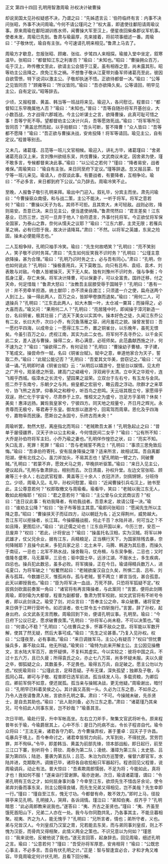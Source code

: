  正文 第四十四回 孔明用智激周瑜 孙权决计破曹操

却说吴国太见孙权疑惑不决，乃谓之曰：“先姊遗言云：‘伯符临终有言：内事不决问张昭，外事不决问周瑜。’今何不请公瑾问之？”权大喜，即遣使往鄱阳请周瑜议事。原来周瑜在鄱阳湖训练水师，闻曹操大军至汉上，便星夜回柴桑郡议军机事。使者未发，周瑜已先到。鲁肃与瑜最厚，先来接着，将前项事细述一番。周瑜曰：“子敬休忧，瑜自有主张。今可速请孔明来相见。”鲁肃上马去了。

周瑜方才歇息，忽报张昭、顾雍、张纮、步骘四人来相探。瑜接入堂中坐定，叙寒温毕。张昭曰：“都督知江东之利害否？”瑜曰：“未知也。”昭曰：“曹操拥众百万，屯于汉上，昨传檄文至此，欲请主公会猎于江夏。虽有相吞之意，尚未露其形。昭等劝主公且降之，庶免江东之祸。不想鲁子敬从江夏带刘备军师诸葛亮至此，彼因自欲雪愤，特下说词以激主公。子敬却执迷不悟。正欲待都督一决。”瑜曰：“公等之见皆同否？”顾雍等曰：“所议皆同。”瑜曰：“吾亦欲降久矣。公等请回，明早见主公，自有定议。”昭等辞去。

少顷，又报程普、黄盖、韩当等一班战将来见。瑜迎入，各问慰讫。程普曰：“都督知江东早晚属他人否？”瑜曰：“未知也。”普曰：“吾等自随孙将军开基创业，大小数百战，方才战得六郡城池。今主公听谋士之言，欲降曹操，此真可耻可惜之事！吾等宁死不辱。望都督劝主公决计兴兵，吾等愿效死战。”瑜曰：“将军等所见皆同否？”黄盖忿然而起，以手拍额曰：“吾头可断，誓不降曹！”众人皆曰：“吾等都不愿降！”瑜曰：“吾正欲与曹操决战，安肯投降！将军等请回。瑜见主公，自有定议。”程普等别去。

又未几，诸葛瑾、吕范等一班儿文官相候。瑜迎入，讲礼方毕，诸葛瑾曰：“舍弟诸葛亮自汉上来，言刘豫州欲结东吴，共伐曹操，文武商议未定。因舍弟为使，瑾不敢多言，专候都督来决此事。”瑜曰：“以公论之若何？”瑾曰：“降者易安，战者难保。”周瑜笑曰：“瑜自有主张。来日同至府下定议。”瑾等辞退。忽又报吕蒙、甘宁等一班儿来见。瑜请入，亦叙谈此事。有要战者，有要降者，互相争论。瑜曰：“不必多言，来日都到府下公议。”众乃辞去。周瑜冷笑不止。

至晚，人报鲁子敬引孔明来拜。瑜出中门迎入。叙礼毕，分宾主而坐。肃先问瑜曰：“今曹操驱众南侵，和与战二策，主公不能决，一听于将军。将军之意若何？”瑜曰：“曹操以天子为名，其师不可拒。且其势大，未可轻敌。战则必败，降则易安。吾意已决。来日见主公，便当遣使纳降。”鲁肃愕然曰：“君言差矣！江东基业，已历三世，岂可一旦弃于他人？伯符遗言，外事付托将军。今正欲仗将军保全国家，为泰山之靠，奈何从懦夫之议耶？”瑜曰：“江东六郡，主灵无限；若罹兵革之祸，必有归怨于我，故决计请降耳。”肃曰：“不然。以将军之英雄，东吴之险固，操未必便能得志也。”

二人互相争辩，孔明只袖手冷笑。瑜曰：“先生何故哂笑？”孔明曰：“亮不笑别人，笑子敬不识时务耳。”肃曰：“先生如何反笑我不识时务？”孔明曰：“公瑾主意欲降操，甚为合理。”瑜曰：“孔明乃识时务之士，必与吾有同心。”肃曰：“孔明，你也如何说此？”孔明曰：“操极善用兵，天下莫敢当。向只有吕布、袁绍、袁术、刘表敢与对敌。今数人皆被操灭，天下无人矣。独有刘豫州不识时务，强与争衡；今孤身江夏，存亡未保。将军决计降曹，可以保妻子，可以全富贵。国祚迁移，付之天命，何足惜哉！”鲁肃大怒曰：“汝教吾主屈膝受辱于国贼乎！”孔明曰：“愚有一计：并不劳牵羊担酒，纳土献印；亦不须亲自渡江；只须遣一介之使，扁舟送两个人到江上。操一得此两人，百万之众，皆卸甲卷旗而退矣。”瑜曰：“用何二人，可退操兵？”孔明曰：“江东去此两人，如大木飘一叶，太仓减一粟耳；而操得之，必大喜而去。”瑜又问：“果用何二人？”孔明曰：“亮居隆中时，即闻操于漳河新造一台，名曰铜雀，极其壮丽；广选天下美女以实其中。操本好色之徒，久闻江东乔公有二女，长曰大乔，次曰小乔，有沉鱼落雁之容，闭月羞花之貌。操曾发誓曰：吾一愿扫平四海，以成帝业；一愿得江东二乔，置之铜雀台，以乐晚年，虽死无恨矣。今虽引百万之众，虎视江南，其实为此二女也。将军何不去寻乔公，以千金买此二女，差人送与曹操，操得二女，称心满意，必班师矣。此范蠡献西施之计，何不速为之？”瑜曰：“操欲得二乔，有何证验？”孔明曰：“曹操幼子曹植，字子建，下笔成文。操尝命作一赋，名曰《铜雀台赋》。赋中之意，单道他家合为天子，誓取二乔。”瑜曰：“此赋公能记否？”孔明曰：“吾爱其文华美，尝窃记之。”瑜曰：“试请一诵。”孔明即时诵《铜雀台赋》云：“从明后以嬉游兮，登层台以娱情。见太府之广开兮。观圣德之所营。建高门之嵯峨兮，浮双阙乎太清。立中天之华观兮，连飞阁乎西城。临漳水之长流兮，望园果之滋荣。立双台于左右兮，有玉龙与金凤。揽二乔于东南兮，乐朝夕之与共。俯皇都之宏丽兮，瞰云霞之浮动。欣群才之来萃兮，协飞熊之吉梦。仰春风之和穆兮，听百鸟之悲鸣。天云垣其既立兮，家愿得乎双逞，扬仁化于宇宙兮，尽肃恭于上京。惟桓文之为盛兮，岂足方乎圣明？休矣！美矣！惠泽远扬。翼佐我皇家兮，宁彼四方。同天地之规量兮，齐日月之辉光。永贵尊而无极兮，等君寿于东皇。御龙旂以遨游兮，回鸾驾而周章。恩化及乎四海兮，嘉物阜而民康。愿斯台之永固兮，乐终古而未央！”

周瑜听罢，勃然大怒，离座指北而骂曰：“老贼欺吾太甚！”孔明急起止之曰：“昔单于屡侵疆界，汉天子许以公主和亲，今何惜民间二女乎？”瑜曰：“公有所不知：大乔是孙伯符将军主妇，小乔乃瑜之妻也。”孔明佯作惶恐之状，曰：“亮实不知。失口乱言，死罪！死罪！”瑜曰：“吾与老贼誓不两立！”孔明曰：“事须三思免致后悔。”瑜曰：“吾承伯符寄托，安有屈身降操之理？适来所言，故相试耳。吾自离鄱阳湖，便有北伐之心，虽刀斧加头，不易其志也！望孔明助一臂之力，同破曹贼。”孔明曰：“若蒙不弃，愿效犬马之劳，早晚拱听驱策。”瑜曰：“来日入见主公，便议起兵。”孔明与鲁肃辞出，相别而去。次日清晨，孙权升堂。左边文官张昭、顾雍等三十余人；右边武官程普、黄盖等三十余人：衣冠济济，剑佩锵锵，分班侍立。少顷，周瑜入见。礼毕，孙权问慰罢，瑜曰：“近闻曹操引兵屯汉上，驰书至此，主公尊意若何？”权即取檄文与周瑜看。瑜看毕，笑曰：“老贼以我江东无人，敢如此相侮耶！”权曰：“君之意若何？”瑜曰：“主公曾与众文武商议否？”权曰：“连日议此事：有劝我降者，有劝我战者。吾意未定，故请公瑾一决。”瑜曰：“谁劝主公降？”权曰：“张子布等皆主其意。”瑜即问张昭曰：“愿闻先生所以主降之意。”昭曰：“曹操挟天子而征四方，动以朝廷为名；近又得荆州，威势越大。吾江东可以拒操者，长江耳。今操艨艟战舰，何止千百？水陆并进，何可当之？不如且降，更图后计。”瑜曰：“此迂儒之论也！江东自开国以来，今历三世，安忍一旦废弃？”权曰：“若此，计将安出？”瑜曰：“操虽托名汉相，实为汉贼。将军以神武雄才，仗父兄余业，据有江东，兵精粮足，正当横行天下，为国家除残去暴，奈何降贼耶？且操今此来，多犯兵家之忌：北土未平，马腾、韩遂为其后患，而操久于南征，一忌也；北军不熟水战，操舍鞍马，仗舟楫，与东吴争衡，二忌也；又时值隆冬盛寒，马无藁草，三忌也；驱中国士卒，远涉江湖，不服水土，多生疾病，四忌也。操兵犯此数忌，虽多必败。将军擒操，正在今日。瑜请得精兵数万人，进屯夏口，为将军破之！”权矍然起曰：“老贼欲废汉自立久矣，所惧二袁、吕布、刘表与孤耳。今数雄已灭，惟孤尚存。孤与老贼，誓不两立！卿言当伐，甚合孤意。此天以卿授我也。”瑜曰：“臣为将军决一血战，万死不辞。只恐将军狐疑不定。”权拔佩剑砍面前奏案一角曰：“诸官将有再言降操者，与此案同！”言罢，便将此剑赐周瑜，即封瑜为大都督，程普为副都督，鲁肃为赞军校尉。如文武官将有不听号令者，即以此剑诛之。瑜受了剑，对众言曰：“吾奉主公之命，率众破曹。诸将官吏来日俱于江畔行营听令。如迟误者，依七禁令五十四斩施行。”言罢，辞了孙权，起身出府。众文武各无言而散。周瑜回到下处，便请孔明议事。孔明至。瑜曰：“今日府下公议已定，愿求破曹良策。”孔明曰：“孙将军心尚未稳，不可以决策也。”瑜曰：“何谓心不稳？”孔明曰：“心怯曹兵之多，怀寡不敌众之意。将军能以军数开解，使其了然无疑，然后大事可成。”瑜曰：“先生之论甚善。”乃复入见孙权。权曰：“公瑾夜至，必有事故。”瑜曰：“来日调拨军马，主公心有疑否？”权曰“但忧曹操兵多，寡不敌众耳。他无所疑。”瑜笑曰：“瑜特为此来开解主公。主公因见操檄文，言水陆大军百万，故怀疑惧，不复料其虚实。今以实较之：彼将中国之兵，不过十五六万，且已久疲；所得袁氏之众，亦止七八万耳，尚多怀疑未服。夫以久疲之卒，御狐疑之众，其数虽多，不足畏也。瑜得五万兵，自足破之。愿主公勿以为虑。”权抚瑜背曰：“公瑾此言，足释吾疑。子布无谋，深失孤望；独卿及子敬，与孤同心耳。卿可与子敬、程普即日选军前进。孤当续发人马，多载资粮，为卿后应。卿前军倘不如意，便还就孤。孤当亲与操贼决战，更无他疑。”周瑜谢出，暗忖曰：“孔明早已料着吴侯之心。其计画又高我一头。久必为江东之患，不如杀之。乃令人连夜请鲁肃入帐，言欲杀孔明之事。肃曰：“不可。今操贼未破，先杀贤士，是自去其助也。”瑜曰：“此人助刘备，必为江东之患。”肃曰：“诸葛瑾乃其亲兄，可令招此人同事东吴，岂不妙哉？”瑜善其言。

次日平明，瑜赴行营，升中军帐高坐。左右立刀斧手，聚集文官武将听令。原来程普年长于瑜，今瑜爵居其上，心中不乐：是日乃托病不出，令长子程咨自代。瑜令众将曰：“王法无亲，诸君各守乃职。方今曹操弄权，甚于董卓：囚天子于许昌。屯暴兵于境上。吾今奉命讨之，诸君幸皆努力向前。大军到处，不得扰民。赏劳罚罪，并不徇纵。”令毕，即差韩当、黄盖为前部先锋，领本部战船，即日起行，前至三江口下寨，别听将令；蒋钦、周泰为第二队；凌统、潘璋为第三队；太史慈、吕蒙为第四队；陆逊、董袭为第五队；吕范、朱治为四方巡警使，催督六郡官军，水陆并进，克期取齐。调拨已毕，诸将各自收拾船只军器起行。程咨回见父程普，说周瑜调兵，动止有法。普大惊曰：“吾素欺周郎懦弱，不足为将；今能如此，真将才也！我如何不服！”遂亲诣行营谢罪。瑜亦逊谢。次日，瑜请诸葛瑾，谓曰：“令弟孔明有王佐之才，如何屈身事刘备？今幸至江东，欲烦先生不惜齿牙余论，使令弟弃刘备而事东吴，则主公既得良辅，而先生兄弟又得相见，岂不美哉？先生幸即一行。”瑾曰：“瑾自至江东，愧无寸功。今都督有命，敢不效力。”即时上马，径投驿亭来见孔明。孔明接入，哭拜，各诉阔情。瑾泣曰：“弟知伯夷、叔齐乎？”孔明暗思：“此必周郎教来说我也。”遂答曰：“夷、齐古之圣贤也。”瑾曰：“夷、齐虽至饿死首阳山下，兄弟二人亦在一处。我今与你同胞共乳，乃各事其主，不能旦暮相聚。视夷、齐之为人，能无愧乎？”孔明曰：“兄所言者，情也；弟所守者，义也。弟与兄皆汉人。今刘皇叔乃汉室之胄，兄若能去东吴，而与弟同事刘皇叔，则上不愧为汉臣，而骨肉又得相聚，此情义两全之策也。不识兄意以为何如？”瑾思曰：“我来说他，反被他说了我也。”遂无言回答，起身辞去。回见周瑜，细述孔明之言。瑜曰：“公意若何？”瑾曰：“吾受孙将军厚恩，安肯相背！”瑜曰：“公既忠心事主，不必多言。吾自有伏孔明之计。”正是：智与智逢宜必合，才和才角又难容。毕竟周瑜定何计伏孔明，且看下回分解。

